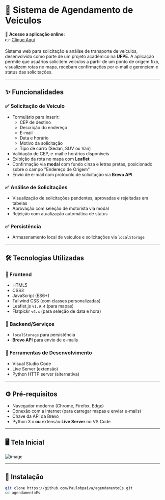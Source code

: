 # 🚗 Sistema de Agendamento de Veículos

🔗 **Acesse a aplicação online:**  
👉 [Clique Aqui](https://paulobpaiva.github.io/agendamentoEs)

Sistema web para solicitação e análise de transporte de veículos, desenvolvido como parte de um projeto acadêmico na **UFPE**. A aplicação permite que usuários solicitem veículos a partir de um ponto de origem fixo, visualizem rotas no mapa, recebam confirmações por e-mail e gerenciem o status das solicitações.

---

## ✨ Funcionalidades

### ✅ Solicitação de Veículo

- Formulário para inserir:
  - CEP de destino
  - Descrição do endereço
  - E-mail
  - Data e horário
  - Motivo da solicitação
  - Tipo de carro (Sedan, SUV ou Van)
- Validação de CEP, e-mail e horários disponíveis
- Exibição da rota no mapa com **Leaflet**
- Confirmação via **modal** com fundo cinza e letras pretas, posicionado sobre o campo "Endereço de Origem"
- Envio de e-mail com protocolo de solicitação via **Brevo API**

### ✅ Análise de Solicitações

- Visualização de solicitações pendentes, aprovadas e rejeitadas em tabelas
- Aprovação com seleção de motorista via modal
- Rejeição com atualização automática de status

### ✅ Persistência

- Armazenamento local de veículos e solicitações via `localStorage`

---

## 🛠 Tecnologias Utilizadas

### 🔹 Frontend
- HTML5
- CSS3
- JavaScript (ES6+)
- Tailwind CSS (com classes personalizadas)
- Leaflet.js `v1.9.4` (para mapas)
- Flatpickr `v4.x` (para seleção de data e hora)

### 🔹 Backend/Serviços
- `localStorage` para persistência
- **Brevo API** para envio de e-mails

### 🔹 Ferramentas de Desenvolvimento
- Visual Studio Code
- Live Server (extensão)
- Python HTTP server (alternativa)

---

## ⚙️ Pré-requisitos

- Navegador moderno (Chrome, Firefox, Edge)
- Conexão com a internet (para carregar mapas e enviar e-mails)
- Chave da API da Brevo
- Python 3.x **ou** extensão **Live Server** no VS Code

---

## 🖥️ Tela Inicial

![image](https://github.com/user-attachments/assets/767007a0-0007-4e38-aa82-d23ca8a9cf99)

---

## 🚀 Instalação

```bash
git clone https://github.com/Paulobpaiva/agendamentoEs.git
cd agendamentoEs
